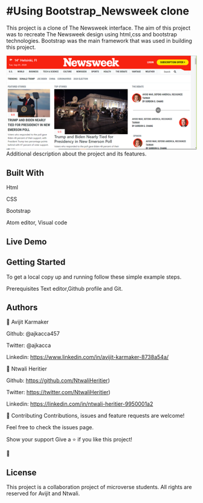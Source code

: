 <h1>#Using Bootstrap_Newsweek clone</h1>

This project is a clone of The Newsweek interface. The aim of this project was to recreate The Newsweek design using html,css and bootstrap technologies. Bootstrap was the main framework that was used in building this project.

<img src="images/picture1.png" alt="projectimg">

</h1>Additional description about the project and its features.</h1>

<h2>Built With</h2>

Html

CSS

Bootstrap

Atom editor, Visual code

<h2>Live Demo</h2>



<h2>Getting Started</h2>
To get a local copy up and running follow these simple example steps.

Prerequisites
Text editor,Github profile and Git.

<h2>Authors</h2>

👤 Avijit Karmaker


Github: @ajkacca457

Twitter: @ajkacca

Linkedin: https://www.linkedin.com/in/avijit-karmaker-8738a54a/

👤 Ntwali Heritier

Github: https://github.com/NtwaliHeritier)

Twitter: https://twitter.com/NtwaliHeritier)

Linkedin: https://linkedin.com/in/ntwali-heritier-9950001a2



🤝 Contributing
Contributions, issues and feature requests are welcome!

Feel free to check the issues page.

Show your support
Give a ⭐️ if you like this project!

📝 <h2>License</h2>
This project is a collaboration project of microverse students. All rights are reserved for Avijit and Ntwali.
